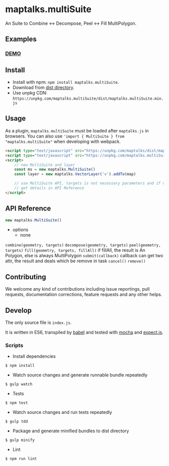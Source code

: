 # maptalks.multiSuite

An Suite to Combine <-> Decompose, Peel <-> Fill MultiPolygon.

## Examples

### [DEMO](https://cxiaof.github.io/maptalks.multiSuite/demo/index.html)

## Install

-   Install with npm: `npm install maptalks.multiSuite`.
-   Download from [dist directory](https://github.com/cXiaof/maptalks.multiSuite/tree/master/dist).
-   Use unpkg CDN: `https://unpkg.com/maptalks.multiSuite/dist/maptalks.multiSuite.min.js`

## Usage

As a plugin, `maptalks.multiSuite` must be loaded after `maptalks.js` in browsers. You can also use `'import { MultiSuite } from "maptalks.multiSuite"` when developing with webpack.

```html
<script type="text/javascript" src="https://unpkg.com/maptalks/dist/maptalks.min.js"></script>
<script type="text/javascript" src="https://unpkg.com/maptalks.multiSuite/dist/maptalks.multiSuite.min.js"></script>
<script>
    // new MultiSuite and layer
    const ms = new maptalks.MultiSuite()
    const layer = new maptalks.VectorLayer('v').addTo(map)

    // use MultiSuite API, targets is not necessary parameters and if no targets user will choose geometry on the map
    // get details in API Reference
</script>
```

## API Reference

```javascript
new maptalks.MultiSuite()
```

-   options
    -   none

`combine(geometry, targets)`
`decompose(geometry, targets)`
`peel(geometry, targets)`
`fill(geometry, targets, fillAll)` if fillAll, the result is An Polygon, else is always MultiPolygon
`submit(callback)` callback can get two attr, the result and deals which be remove in task
`cancel()`
`remove()`

## Contributing

We welcome any kind of contributions including issue reportings, pull requests, documentation corrections, feature requests and any other helps.

## Develop

The only source file is `index.js`.

It is written in ES6, transpiled by [babel](https://babeljs.io/) and tested with [mocha](https://mochajs.org) and [expect.js](https://github.com/Automattic/expect.js).

### Scripts

-   Install dependencies

```shell
$ npm install
```

-   Watch source changes and generate runnable bundle repeatedly

```shell
$ gulp watch
```

-   Tests

```shell
$ npm test
```

-   Watch source changes and run tests repeatedly

```shell
$ gulp tdd
```

-   Package and generate minified bundles to dist directory

```shell
$ gulp minify
```

-   Lint

```shell
$ npm run lint
```

